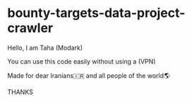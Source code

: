 # bounty-targets-data-project-crawler


Hello, I am Taha (Modark)

You can use this code easily without using a (VPN)

Made for dear Iranians🇮🇷 and all people of the world🌎

THANKS
